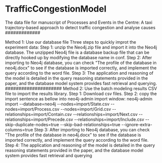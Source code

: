 # TrafficCongestionModel
The data file for manuscript of Processes and Events in the Centre: A taxi trajectory-based approach to detect traffic congestion and analyse causes
#############

Method 1: Use our database file
Three steps to quickly improt the experiment data:
  Step 1: unzip the Neo4j.zip file and import it into the Neo4j database. The unzipped Neo4j file is a database backup file that can be directly hooked up by modifying     the database name in conf.
  Step 2: After importing to Neo4j database, you can check "The profile of the database in neo4j.docx" to see if the database is imported correctly, and implement the      query according to the word file.
  Step 3: The application and reasoning of the model is detailed in the query reasoning statements provided in the paper, and the database model system provides fast       retrieval and querying.
#####################
Method 2: Use the batch modeling results CSV file to import the results library.
  Step 1: Download csv files.
  Step 2: copy the import sentence as bellow into neo4j-admin import window:
      neo4j-admin import --database=neo4j --nodes=import/State.csv --nodes=import/Process.csv --nodes=import/Grid.csv --relationships=import/Contain.csv --relationships=import/Next.csv --relationships=import/Precede.csv --relationships=import/Include.csv --skip-duplicate-nodes=true --skip-bad-relationships=true --ignore-extra-columns=true
  Step 3: After importing to Neo4j database, you can check "The profile of the database in neo4j.docx" to see if the database is imported correctly, and implement the      query according to the word file.
  Step 4: The application and reasoning of the model is detailed in the query reasoning statements provided in the paper, and the database model system provides fast       retrieval and querying
